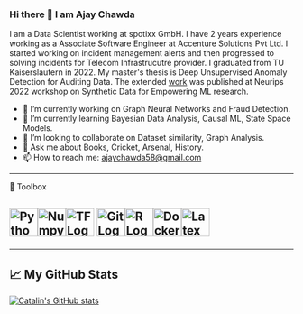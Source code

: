### Hi there 👋 I am Ajay Chawda

<!--
**ajaychawda58/ajaychawda58** is a ✨ _special_ ✨ repository because its `README.md` (this file) appears on your GitHub profile.
-->

I am a Data Scientist working at spotixx GmbH. I have 2 years experience working as a Associate Software Engineer at Accenture Solutions Pvt Ltd.
I started working on incident management alerts and then progressed to solving incidents for Telecom Infrastrucutre provider. 
I graduated from TU Kaiserslautern in 2022. My master's thesis is Deep Unsupervised Anomaly Detection for Auditing Data. The extended [work](https://github.com/ajaychawda58/UADAD) was published 
at Neurips 2022 workshop on Synthetic Data for Empowering ML research.

- 🔭 I’m currently working on Graph Neural Networks and Fraud Detection.
- 🌱 I’m currently learning Bayesian Data Analysis, Causal ML, State Space Models.
- 👯 I’m looking to collaborate on Dataset similarity, Graph Analysis.
- 💬 Ask me about Books, Cricket, Arsenal, History.
- 📫 How to reach me: ajaychawda58@gmail.com

---

🧰 Toolbox

<img src="https://cdn.worldvectorlogo.com/logos/python-5.svg" alt="Python Logo" width="50" height="50"/><img src="https://cdn.worldvectorlogo.com/logos/numpy-1.svg" alt="Numpy Logo" width="50" height="50"/><img src="https://cdn.worldvectorlogo.com/logos/tensorflow-2.svg" alt="TF Logo" width="50" height="50"/>
<img src="https://cdn.worldvectorlogo.com/logos/git.svg" alt="Git Logo" width="50" height="50"/><img src="https://cdn.worldvectorlogo.com/logos/r-lang.svg" alt="R Logo" width="50" height="50"/><img src="https://cdn.worldvectorlogo.com/logos/docker.svg" alt="Docker Logo" width="50" height="50"/><img src="https://cdn.worldvectorlogo.com/logos/latex.svg" alt="Latex Logo" width="50" height="50"/>
---

---

## &#x1f4c8; My GitHub Stats
[![Catalin's GitHub stats](https://github-readme-stats.vercel.app/api?username=ajaychawda58&theme=radical)](https://github.com/anuraghazra/github-readme-stats)
